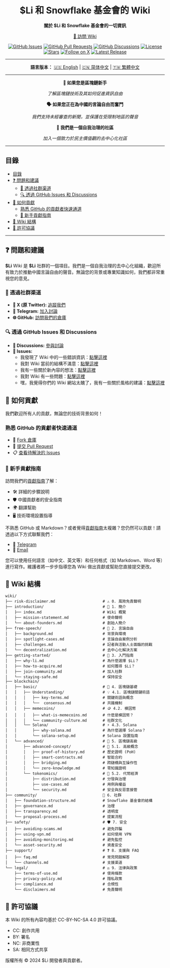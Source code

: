 <!-- markdownlint-disable no-inline-html first-line-heading no-emphasis-as-heading -->

<div align="center">

# $Li 和 Snowflake 基金會的 Wiki

**關於 $Li 和 Snowflake 基金會的一切資訊**

[📖 訪問 Wiki](https://www.lidao.wiki)

[![GitHub Issues](https://img.shields.io/github/issues/li-dao/wiki)](https://github.com/li-dao/wiki/issues)
[![GitHub Pull Requests](https://img.shields.io/github/issues-pr/li-dao/wiki)](https://github.com/li-dao/wiki/pulls)
[![GitHub Discussions](https://img.shields.io/github/discussions/li-dao/wiki)](https://github.com/li-dao/wiki/discussions)
[![License](https://img.shields.io/badge/license-CC--BY--NC--SA_4.0-blue)](https://github.com/li-dao/wiki/blob/main/LICENSE)
[![Stars](https://img.shields.io/github/stars/li-dao/wiki)](https://github.com/li-dao/wiki)
[![Follow on X](https://img.shields.io/twitter/follow/Li_memecoin)](https://x.com/Li_memecoin)
[![Latest Release](https://img.shields.io/github/v/release/li-dao/wiki)](https://github.com/li-dao/wiki/releases)

---

**語言版本：**  [🇺🇸 English](README.md) | [🇨🇳 简体中文](README_zh-CN.md) | [🇹🇼 繁體中文](README_zh-TW.md)

</div>

---

<div align="center">

**🌱 如果您是區塊鏈新手**

_了解區塊鏈技術及其如何促進資訊自由_

**🗣️ 如果您正在為中國的言論自由而奮鬥**

_我們支持未經審查的新聞，並保護在受限制地區的聲音_

**🤝 我們是一個自我治理的社區**

_加入一個致力於民主價值觀的去中心化社區_

</div>

---

## 目錄

- [目錄](#目錄)
- [❓ 問題和建議](#-問題和建議)
  - [💬 透過社群渠道](#-透過社群渠道)
  - [🔍 透過 GitHub Issues 和 Discussions](#-透過-github-issues-和-discussions)
- [🤝 如何貢獻](#-如何貢獻)
  - [熟悉 GitHub 的貢獻者快速通道](#熟悉-github-的貢獻者快速通道)
  - [📘 新手貢獻指南](#-新手貢獻指南)
- [📜 Wiki 結構](#-wiki-結構)
- [📄 許可協議](#-許可協議)

---

## ❓ 問題和建議

**\$Li** Wiki 是 **\$Li** 社群的一個項目。我們是一個自我治理的去中心化組織，歡迎所有致力於推動中國言論自由的聲音。無論您的背景或專業知識如何，我們都非常重視您的意見。

### 💬 透過社群渠道

- **📢 X (原 Twitter):** [追蹤我們](https://x.com/Li_memecoin)
- **💬 Telegram:** [加入討論](https://t.co/5Z1meSkAlZ)
- **🌐 GitHub:** [訪問我們的倉庫](https://github.com/li-dao/wiki)

### 🔍 透過 GitHub Issues 和 Discussions

- **💬 Discussions:** [參與討論](https://github.com/li-dao/wiki/discussions)
- **🐛 Issues:**
  - 我發現了 Wiki 中的一些錯誤資訊：[點擊這裡](https://github.com/li-dao/wiki/issues/new?assignees=really-need-anonymous&labels=bug,wiki&template=bug_report.yml&title=%5BBug%5D%3A+)
  - 我對 Wiki 當前的結構不滿意：[點擊這裡](https://github.com/li-dao/wiki/issues/new?assignees=really-need-anonymous&labels=enhancement,wiki,structure&template=feature_request_structure.yml&title=%5BStructure%5D%3A+)
  - 我有一些關於新內容的想法：[點擊這裡](https://github.com/li-dao/wiki/issues/new?assignees=really-need-anonymous&labels=enhancement,wiki,content&template=content_request.yml&title=%5BContent%5D%3A+)
  - 我對 Wiki 有一些問題：[點擊這裡](https://github.com/li-dao/wiki/issues/new?assignees=really-need-anonymous&labels=question,wiki&template=question.yml&title=%5BQuestion%5D%3A+)
  - 嘿，我覺得你們的 Wiki 網站太醜了，我有一些關於風格的建議：[點擊這裡](https://github.com/li-dao/wiki/issues/new?assignees=really-need-anonymous&labels=style,wiki&template=style_report.yml&title=%5BStyle%5D%3A+)

## 🤝 如何貢獻

我們歡迎所有人的貢獻，無論您的技術背景如何！

### 熟悉 GitHub 的貢獻者快速通道

- 🔗 [Fork 倉庫](https://github.com/li-dao/wiki/fork)
- 📝 [提交 Pull Request](https://github.com/li-dao/wiki/compare)
- 📋 [查看待解決的 Issues](https://github.com/li-dao/wiki/issues)

### 📘 新手貢獻指南

訪問我們的[貢獻指南](https://www.lidao.wiki/contributing)了解：

- 🛠️ 詳細的步驟說明
- 🛡️ 中國貢獻者的安全指南
- 🌍 翻譯幫助
- 🖥️ 技術環境設置指導

不熟悉 GitHub 或 Markdown？或者覺得[貢獻指南](https://www.lidao.wiki/contributing)太複雜？您仍然可以貢獻！請透過以下方式聯繫我們：

- 💬 [Telegram](https://t.co/5Z1meSkAlZ)
- 📧 [Email](mailto:really.need.anonymous@proton.me)

您可以使用任何語言（如中文、英文等）和任何格式（如 Markdown、Word 等）進行寫作。維護者將一步步指導您為 Wiki 做出貢獻或幫助您直接提交更改。

## 📜 Wiki 結構

```plaintext
wiki/
├── risk-disclaimer.md                     # ⚠️ 0. 風險免責聲明
├── introduction/                          # 🔗 1. 簡介
│   ├── index.md                           # Wiki 概覽
│   ├── mission-statement.md               # 使命聲明
│   └── about-founders.md                  # 創始人簡介
├── free-speech/                           # 🔗 2. 言論自由
│   ├── background.md                      # 背景與環境
│   ├── spotlight-cases.md                 # 言論自由案例分析
│   ├── challenges.md                      # 記者與活動人士面臨的挑戰
│   └── decentralization.md                # 去中心化解決方案
├── getting-started/                       # 🔗 3. 入門指南
│   ├── why-li.md                          # 為什麼選擇 $Li？
│   ├── how-to-acquire.md                  # 如何獲得 $Li？
│   ├── join-community.md                  # 加入社群
│   └── staying-safe.md                    # 保持安全
├── blockchain/
│   ├── basic/                             # 🔰 4. 區塊鏈基礎
│   │   ├── Understanding/                 # 💡 4.1. 區塊鏈關鍵術語
│   │   │   ├── key-terms.md               # 關鍵術語與概念
│   │   │   └──  consensus.md              # 共識機制
│   │   ├── memecoins/                     # 🪙 4.2. 模因幣
│   │   │   ├── what-is-memecoins.md       # 什麼是模因幣？
│   │   │   └── community-culture.md       # 社群文化
│   │   └── Solana/                        # ⚡ 4.3. Solana
│   │       ├── why-solana.md              # 為什麼選擇 Solana？
│   │       └── solana-setup.md            # Solana 設置指南
│   └── advanced/                          # 🔰 5. 區塊鏈高級
│       ├── advanced-concept/              # 🔄 5.1. 高級概念
│       │   ├── proof-of-history.md        # 歷史證明 (PoH)
│       │   ├── smart-contracts.md         # 智能合約
│       │   ├── bridging.md                # 跨鏈橋與互操作性
│       │   └── zero-knowledge.md          # 零知識證明
│       └── tokenomics/                    # 💎 5.2. 代幣經濟
│           ├── distribution.md            # 分發與治理
│           ├── use-cases.md               # 用例與權益
│           └── security.md                # 安全與反惡意接管
├── community/                             👥 6. 社群
│   ├── foundation-structure.md            # Snowflake 基金會的結構
│   ├── governance.md                      # 治理
│   ├── transparency.md                    # 透明度
│   └── proposal-process.md                # 提案流程
├── safety/                                # 🛡️ 7. 安全
│   ├── avoiding-scams.md                  # 避免詐騙
│   ├── using-vpn.md                       # 如何使用 VPN
│   ├── avoiding-monitoring.md             # 避免監控
│   └── asset-security.md                  # 資產安全
├── support/                               # ❓ 8. 支援與 FAQ
│   ├── faq.md                             # 常見問題解答
│   └── channels.md                        # 支援渠道
└── legal/                                 # ⚖️ 9. 法律與政策
    ├── terms-of-use.md                    # 使用條款
    ├── privacy-policy.md                  # 隱私政策
    ├── compliance.md                      # 合規性
    └── disclaimers.md                     # 免責聲明
```

## 📄 許可協議

本 Wiki 的所有內容均基於 CC-BY-NC-SA 4.0 許可協議。

- CC: 創作共用
- BY: 署名
- NC: 非商業性
- SA: 相同方式共享

版權所有 © 2024 $Li 開發者與貢獻者。
